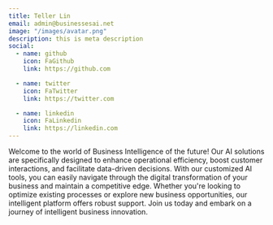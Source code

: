 ```yaml
---
title: Teller Lin
email: admin@businessesai.net
image: "/images/avatar.png"
description: this is meta description
social:
  - name: github
    icon: FaGithub
    link: https://github.com

  - name: twitter
    icon: FaTwitter
    link: https://twitter.com

  - name: linkedin
    icon: FaLinkedin
    link: https://linkedin.com
---
```


Welcome to the world of Business Intelligence of the future! Our AI solutions are specifically designed to enhance operational efficiency, boost customer interactions, and facilitate data-driven decisions. With our customized AI tools, you can easily navigate through the digital transformation of your business and maintain a competitive edge. Whether you're looking to optimize existing processes or explore new business opportunities, our intelligent platform offers robust support. Join us today and embark on a journey of intelligent business innovation.

